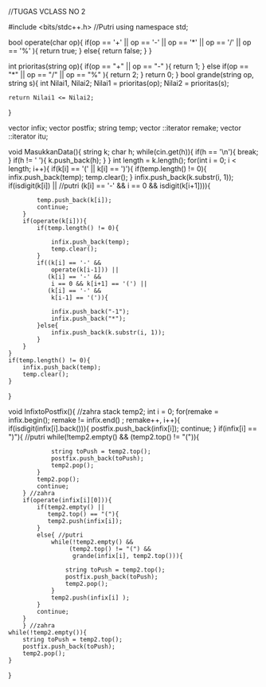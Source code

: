 //TUGAS VCLASS NO 2

#include <bits/stdc++.h> //Putri
using namespace std;

bool operate(char op){
    if(op == '+' || op == '-' || op == '*' || op == '/' || op == '%'   ){
        return true;
    }
    else{
        return false;
    }
}

int prioritas(string op){
    if(op == "+" || op == "-"   ){
        return 1;
    }
    else if(op == "*" || op == "/" ||  op == "%"   ){
        return 2;
    }
    return 0;
} 
bool grande(string op, string s){ 
    int Nilai1, Nilai2;
    Nilai1 = prioritas(op); Nilai2 = prioritas(s);
    
    return Nilai1 <= Nilai2;
}

vector <string> infix; vector <string> postfix; string temp; vector <string>::iterator remake; vector <string>::iterator itu;

void MasukkanData(){
    string k;
    char h;
    while(cin.get(h)){
        if(h == '\n'){
            break;
        }
        if(h != ' '){
            k.push_back(h);
        }
    }
    int length = k.length(); 
    for(int i = 0; i < length; i++){
        if(k[i] == '(' ||
           k[i] == ')'){
            if(temp.length() != 0){
                infix.push_back(temp);
                temp.clear();
            }
            infix.push_back(k.substr(i, 1)); 
            if(isdigit(k[i]) || //putri
           (k[i] == '-' &&
            i == 0 &&
            isdigit(k[i+1]))){
            
            temp.push_back(k[i]);
            continue;
        }
        if(operate(k[i])){ 
            if(temp.length() != 0){
                
                infix.push_back(temp);
                temp.clear();
            }
            if((k[i] == '-' &&
                operate(k[i-1])) ||
               (k[i] == '-' &&
                i == 0 && k[i+1] == '(') ||
               (k[i] == '-' &&
                k[i-1] == '(')){
                
                infix.push_back("-1");
                infix.push_back("*");
            }else{
                infix.push_back(k.substr(i, 1));
            }
        }
    } 
    if(temp.length() != 0){
        infix.push_back(temp);
        temp.clear();
    }
} 
                              
void InfixtoPostfix(){ //zahra
    stack <string> temp2;
    int i = 0;
    for(remake = infix.begin(); remake != infix.end() ; remake++, i++){
        if(isdigit(infix[i].back())){
            postfix.push_back(infix[i]);
            continue;
        }
        if(infix[i] == ")"){ //putri
            while(!temp2.empty() &&
                  (temp2.top() != "(")){
                
                string toPush = temp2.top();
                postfix.push_back(toPush);
                temp2.pop();
            }
            temp2.pop();
            continue;
        } //zahra
        if(operate(infix[i][0])){
            if(temp2.empty() ||
               temp2.top() == "("){
               temp2.push(infix[i]);
            }
            else{ //putri
                while(!temp2.empty() &&
                     (temp2.top() != "(") &&
                      grande(infix[i], temp2.top())){
                    
                    string toPush = temp2.top();
                    postfix.push_back(toPush);
                    temp2.pop();
                }
                temp2.push(infix[i] );
            }
            continue;
        }
        } //zahra
    while(!temp2.empty()){
        string toPush = temp2.top();
        postfix.push_back(toPush);
        temp2.pop();
    }
}

